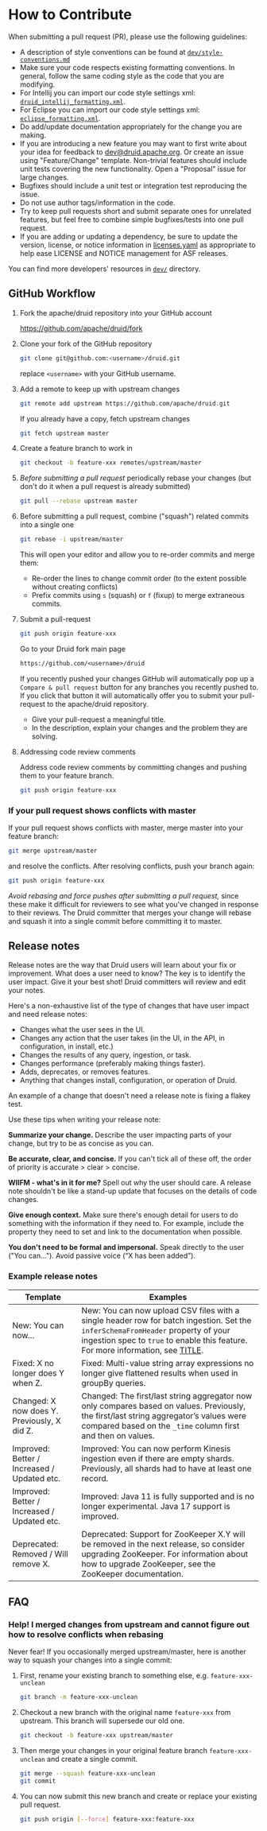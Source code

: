<!--
  ~ Licensed to the Apache Software Foundation (ASF) under one
  ~ or more contributor license agreements.  See the NOTICE file
  ~ distributed with this work for additional information
  ~ regarding copyright ownership.  The ASF licenses this file
  ~ to you under the Apache License, Version 2.0 (the
  ~ "License"); you may not use this file except in compliance
  ~ with the License.  You may obtain a copy of the License at
  ~
  ~   http://www.apache.org/licenses/LICENSE-2.0
  ~
  ~ Unless required by applicable law or agreed to in writing,
  ~ software distributed under the License is distributed on an
  ~ "AS IS" BASIS, WITHOUT WARRANTIES OR CONDITIONS OF ANY
  ~ KIND, either express or implied.  See the License for the
  ~ specific language governing permissions and limitations
  ~ under the License.
  -->

# How to Contribute

When submitting a pull request (PR), please use the following guidelines:

- A description of style conventions can be found at [`dev/style-conventions.md`](dev/style-conventions.md) 
- Make sure your code respects existing formatting conventions. In general, follow
  the same coding style as the code that you are modifying.
- For Intellij you can import our code style settings xml: [`druid_intellij_formatting.xml`](
  https://github.com/apache/druid/raw/master/dev/druid_intellij_formatting.xml).
- For Eclipse you can import our code style settings xml: [`eclipse_formatting.xml`](
  https://github.com/apache/druid/raw/master/dev/eclipse_formatting.xml).
- Do add/update documentation appropriately for the change you are making.
- If you are introducing a new feature you may want to first write about your idea
  for feedback to [dev@druid.apache.org](https://lists.apache.org/list.html?dev@druid.apache.org). Or create an issue
  using "Feature/Change" template. Non-trivial features should include unit tests covering the new functionality. Open
  a "Proposal" issue for large changes.
- Bugfixes should include a unit test or integration test reproducing the issue.
- Do not use author tags/information in the code.
- Try to keep pull requests short and submit separate ones for unrelated
  features, but feel free to combine simple bugfixes/tests into one pull request.
- If you are adding or updating a dependency, be sure to update the version, license, or notice information in
  [licenses.yaml](https://github.com/apache/druid/blob/master/licenses.yaml) as appropriate to help ease
  LICENSE and NOTICE management for ASF releases.

You can find more developers' resources in [`dev/`](dev) directory.

## GitHub Workflow

1. Fork the apache/druid repository into your GitHub account

    <https://github.com/apache/druid/fork>

2. Clone your fork of the GitHub repository

    ```sh
    git clone git@github.com:<username>/druid.git
    ```

    replace `<username>` with your GitHub username.

3. Add a remote to keep up with upstream changes

    ```sh
    git remote add upstream https://github.com/apache/druid.git
    ```

    If you already have a copy, fetch upstream changes

    ```sh
    git fetch upstream master
    ```

4. Create a feature branch to work in

    ```sh
    git checkout -b feature-xxx remotes/upstream/master
    ```

5. _Before submitting a pull request_ periodically rebase your changes
    (but don't do it when a pull request is already submitted)

    ```sh
    git pull --rebase upstream master
    ```

6. Before submitting a pull request, combine ("squash") related commits into a single one

    ```sh
    git rebase -i upstream/master
    ```

    This will open your editor and allow you to re-order commits and merge them:
    - Re-order the lines to change commit order (to the extent possible without creating conflicts)
    - Prefix commits using `s` (squash) or `f` (fixup) to merge extraneous commits.

7. Submit a pull-request

    ```sh
    git push origin feature-xxx
    ```

    Go to your Druid fork main page

    ```txt
    https://github.com/<username>/druid
    ```

    If you recently pushed your changes GitHub will automatically pop up a
    `Compare & pull request` button for any branches you recently pushed to. If you
    click that button it will automatically offer you to submit your pull-request
    to the apache/druid repository.

    - Give your pull-request a meaningful title.
    - In the description, explain your changes and the problem they are solving.

8. Addressing code review comments

    Address code review comments by committing changes and pushing them to your feature
    branch.

    ```sh
    git push origin feature-xxx
    ```

### If your pull request shows conflicts with master

  If your pull request shows conflicts with master, merge master into your feature branch:
  
  ```sh
  git merge upstream/master
  ```
  
  and resolve the conflicts. After resolving conflicts, push your branch again:
  
  ```sh
  git push origin feature-xxx
  ```

  _Avoid rebasing and force pushes after submitting a pull request,_ since these make it
  difficult for reviewers to see what you've changed in response to their reviews. The Druid
  committer that merges your change will rebase and squash it into a single commit before
  committing it to master.

## Release notes

Release notes are the way that Druid users will learn about your fix or improvement. What does a user need to know? The key is to identify the user impact. Give it your best shot! Druid committers will review and edit your notes.

Here's a non-exhaustive list of the type of changes that have user impact and need release notes:

- Changes what the user sees in the UI.
- Changes any action that the user takes (in the UI, in the API, in configuration, in install, etc.)
- Changes the results of any query, ingestion, or task.
- Changes performance (preferably making things faster).
- Adds, deprecates, or removes features.
- Anything that changes install, configuration, or operation of Druid.

An example of a change that doesn't need a release note is fixing a flakey test.

Use these tips when writing your release note:

**Summarize your change.** Describe the user impacting parts of your change, but try to be as concise as you can.

**Be accurate, clear, and concise.** If you can't tick all of these off, the order of priority is accurate > clear > concise.

**WIIFM - what's in it for me?** Spell out why the user should care. A release note shouldn't be like a stand-up update that focuses on the details of code changes.

**Give enough context.** Make sure there's enough detail for users to do something with the information if they need to. For example, include the property they need to set and link to the documentation when possible.

**You don't need to be formal and impersonal.** Speak directly to the user ("You can..."). Avoid passive voice (“X has been added”).

### Example release notes

| Template                                        | Examples |
|-------------------------------------------------|----------|
| New: You can now…                           | New: You can now upload CSV files with a single header row for batch ingestion. Set the `inferSchemaFromHeader` property of your ingestion spec to `true` to enable this feature. For more information, see [TITLE](/path/to/doc-file.md#anchor).|
| Fixed: X no longer does Y when Z.               | Fixed: Multi-value string array expressions no longer give flattened results when used in  groupBy queries.         |
| Changed: X now does Y. Previously, X did Z. | Changed: The first/last string aggregator now only compares based on values. Previously, the first/last string aggregator’s values were compared based on the `_time` column first and then on values.         |
| Improved: Better / Increased / Updated etc. | Improved: You can now perform Kinesis ingestion even if there are empty shards. Previously, all shards had to have at least one record. |
| Improved: Better / Increased / Updated etc. | Improved: Java 11 is fully supported and is no longer experimental. Java 17 support is improved.         |
| Deprecated: Removed / Will remove X. | Deprecated: Support for ZooKeeper X.Y will be removed in the next release, so consider upgrading ZooKeeper. For information about how to upgrade ZooKeeper, see the ZooKeeper documentation.        |

## FAQ

### Help! I merged changes from upstream and cannot figure out how to resolve conflicts when rebasing

Never fear! If you occasionally merged upstream/master, here is another way to squash your changes into a single commit:

1. First, rename your existing branch to something else, e.g. `feature-xxx-unclean`

    ```sh
    git branch -m feature-xxx-unclean
    ```

2. Checkout a new branch with the original name `feature-xxx` from upstream. This branch will supersede our old one.

    ```sh
    git checkout -b feature-xxx upstream/master
    ```

3. Then merge your changes in your original feature branch `feature-xxx-unclean` and create a single commit.

    ```sh
    git merge --squash feature-xxx-unclean
    git commit
    ```

4. You can now submit this new branch and create or replace your existing pull request.

    ```sh
    git push origin [--force] feature-xxx:feature-xxx
    ```
